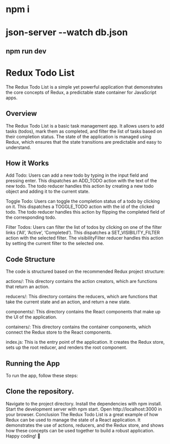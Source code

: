 # npm i
# json-server --watch db.json
## npm run dev
   
  
 # Redux Todo List 
The Redux Todo List is a simple yet powerful application that demonstrates the core concepts of Redux, a predictable state container for JavaScript apps.

## Overview
The Redux Todo List is a basic task management app. It allows users to add tasks (todos), mark them as completed, and filter the list of tasks based on their completion status. The state of the application is managed using Redux, which ensures that the state transitions are predictable and easy to understand.

## How it Works
Add Todo: Users can add a new todo by typing in the input field and pressing enter. This dispatches an ADD_TODO action with the text of the new todo. The todo reducer handles this action by creating a new todo object and adding it to the current state.

Toggle Todo: Users can toggle the completion status of a todo by clicking on it. This dispatches a TOGGLE_TODO action with the id of the clicked todo. The todo reducer handles this action by flipping the completed field of the corresponding todo.

Filter Todos: Users can filter the list of todos by clicking on one of the filter links (‘All’, ‘Active’, ‘Completed’). This dispatches a SET_VISIBILITY_FILTER action with the selected filter. The visibilityFilter reducer handles this action by setting the current filter to the selected one.

## Code Structure
The code is structured based on the recommended Redux project structure:

actions/: This directory contains the action creators, which are functions that return an action.

reducers/: This directory contains the reducers, which are functions that take the current state and an action, and return a new state.

components/: This directory contains the React components that make up the UI of the application.

containers/: This directory contains the container components, which connect the Redux store to the React components.

index.js: This is the entry point of the application. It creates the Redux store, sets up the root reducer, and renders the root component.

## Running the App
To run the app, follow these steps:

## Clone the repository.
Navigate to the project directory.
Install the dependencies with npm install.
Start the development server with npm start.
Open http://localhost:3000 in your browser.
Conclusion
The Redux Todo List is a great example of how Redux can be used to manage the state of a React application. It demonstrates the use of actions, reducers, and the Redux store, and shows how these concepts can be used together to build a robust application. Happy coding! 🚀
